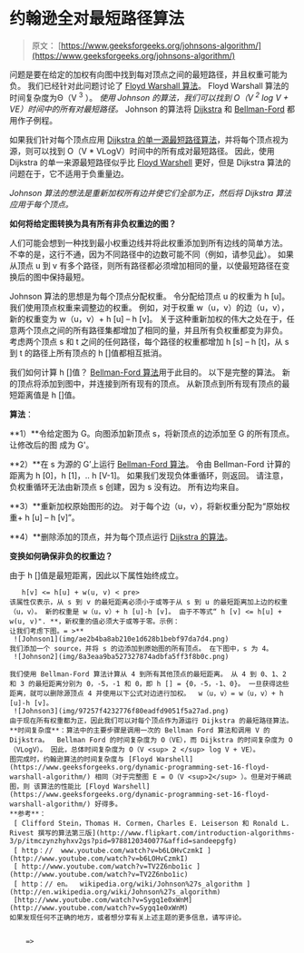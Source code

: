 # 约翰逊全对最短路径算法

> 原文： [https://www.geeksforgeeks.org/johnsons-algorithm/](https://www.geeksforgeeks.org/johnsons-algorithm/)

问题是要在给定的加权有向图中找到每对顶点之间的最短路径，并且权重可能为负。 我们已经针对此问题讨论了 [Floyd Warshall 算法](https://www.geeksforgeeks.org/dynamic-programming-set-16-floyd-warshall-algorithm/)。 Floyd Warshall 算法的时间复杂度为Θ（V <sup>3</sup> ）。 *使用 Johnson 的算法，我们可以找到 O（V <sup>2</sup> log V + VE）时间中的所有对最短路径。* Johnson 的算法将 [Dijkstra](https://www.geeksforgeeks.org/greedy-algorithms-set-6-dijkstras-shortest-path-algorithm/) 和 [Bellman-Ford](https://www.geeksforgeeks.org/dynamic-programming-set-23-bellman-ford-algorithm/) 都用作子例程。

如果我们针对每个顶点应用 [Dijkstra 的单一源最短路径算法](https://www.geeksforgeeks.org/greedy-algorithms-set-6-dijkstras-shortest-path-algorithm/)，并将每个顶点视为源，则可以找到 O（V * VLogV）时间中的所有成对最短路径。 因此，使用 Dijkstra 的单一来源最短路径似乎比 [Floyd Warshell](https://www.geeksforgeeks.org/dynamic-programming-set-16-floyd-warshall-algorithm/) 更好，但是 Dijkstra 算法的问题在于，它不适用于负重量边。

*Johnson 算法的想法是重新加权所有边并使它们全部为正，然后将 Dijkstra 算法应用于每个顶点。*

**如何将给定图转换为具有所有非负权重边的图？**

人们可能会想到一种找到最小权重边线并将此权重添加到所有边线的简单方法。 不幸的是，这行不通，因为不同路径中的边数可能不同（例如，请参见[此](http://geeksquiz.com/data-structures-graph-question-31/)）。 如果从顶点 u 到 v 有多个路径，则所有路径都必须增加相同的量，以使最短路径在变换后的图中保持最短。

Johnson 算法的思想是为每个顶点分配权重。 令分配给顶点 u 的权重为 h [u]。 我们使用顶点权重来调整边的权重。 例如，对于权重 w（u，v）的边（u，v），新的权重变为 w（u，v）+ h [u] – h [v]。 关于这种重新加权的伟大之处在于，任意两个顶点之间的所有路径集都增加了相同的量，并且所有负权重都变为非负。 考虑两个顶点 s 和 t 之间的任何路径，每个路径的权重都增加 h [s] – h [t]，从 s 到 t 的路径上所有顶点的 h []值都相互抵消。

我们如何计算 h []值？ [Bellman-Ford 算法](https://www.geeksforgeeks.org/dynamic-programming-set-23-bellman-ford-algorithm/)用于此目的。 以下是完整的算法。 新的顶点将添加到图中，并连接到所有现有的顶点。 从新顶点到所有现有顶点的最短距离值是 h []值。

**算法**：

**1）**令给定图为 G。向图添加新顶点 s，将新顶点的边添加至 G 的所有顶点。让修改后的图 成为 G'。

**2）**在 s 为源的 G’上运行 [Bellman-Ford 算法](https://www.geeksforgeeks.org/dynamic-programming-set-23-bellman-ford-algorithm/)。 令由 Bellman-Ford 计算的距离为 h [0]，h [1]，.. h [V-1]。 如果我们发现负体重循环，则返回。 请注意，负权重循环无法由新顶点 s 创建，因为 s 没有边。 所有边均来自。

**3）**重新加权原始图形的边。 对于每个边（u，v），将新权重分配为“原始权重+ h [u] – h [v]”。

**4）**删除添加的顶点，并为每个顶点运行 [Dijkstra 的算法](https://www.geeksforgeeks.org/greedy-algorithms-set-6-dijkstras-shortest-path-algorithm/)。

**变换如何确保非负的权重边？**

由于 h []值是最短距离，因此以下属性始终成立。

```
   h[v] <= h[u] + w(u, v) < pre>
该属性仅表示，从 s 到 v 的最短距离必须小于或等于从 s 到 u 的最短距离加上边的权重（u，v）。 新的权重是 w（u，v）+ h [u]-h [v]。 由于不等式“ h [v] <= h[u] + w(u, v)". **，新权重的值必须大于或等于零。示例：
让我们考虑下图。= >** 
 ![Johnson1](img/ae2b4ba8ab210e1d628b1bebf97da7d4.png) 
我们添加一个 source，并将 s 的边添加到原始图的所有顶点。 在下图中，s 为 4。
 ![Johnson2](img/8a3eaa9ba527327874adbfa5ff3f8b0c.png) 

我们使用 Bellman-Ford 算法计算从 4 到所有其他顶点的最短距离。 从 4 到 0、1、2 和 3 的最短距离分别为 0，-5，-1 和 0，即 h [] = {0，-5，-1、0}。 一旦获得这些距离，就可以删除源顶点 4 并使用以下公式对边进行加权。  w（u，v）= w（u，v）+ h [u]-h [v]。
 ![Johnson3](img/97257f4232776f80eadfd9051f5a27ad.png) 
由于现在所有权重都为正，因此我们可以对每个顶点作为源运行 Dijkstra 的最短路径算法。
**时间复杂度**：算法中的主要步骤是调用一次的 Bellman Ford 算法和调用 V 的 Dijkstra。  Bellman Ford 的时间复杂度为 O（VE），而 Dijkstra 的时间复杂度为 O（VLogV）。 因此，总体时间复杂度为 O（V <sup> 2 </sup> log V + VE）。  
图完成时，约翰逊算法的时间复杂度与 [Floyd Warshell](https://www.geeksforgeeks.org/dynamic-programming-set-16-floyd-warshall-algorithm/) 相同（对于完整图 E = O（V <sup>2</sup> ）。但是对于稀疏图，则 该算法的性能比 [Floyd Warshell](https://www.geeksforgeeks.org/dynamic-programming-set-16-floyd-warshall-algorithm/) 好得多。
**参考**：
 [ Clifford Stein，Thomas H. Cormen，Charles E. Leiserson 和 Ronald L. Rivest 撰写的算法第三版](http://www.flipkart.com/introduction-algorithms-3/p/itmczynzhyhxv2gs?pid=9788120340077&affid=sandeepgfg) 
 [ http：//  www.youtube.com/watch?v=b6LOHvCzmkI ](http://www.youtube.com/watch?v=b6LOHvCzmkI) 
 [ http://www.youtube.com/watch?v=TV2Z6nbo1ic ](http://www.youtube.com/watch?v=TV2Z6nbo1ic) 
 [ http：// en。  wikipedia.org/wiki/Johnson%27s_algorithm ](http://en.wikipedia.org/wiki/Johnson%27s_algorithm) 
 [http://www.youtube.com/watch?v=Sygq1e0xWnM](http://www.youtube.com/watch?v=Sygq1e0xWnM) 
如果发现任何不正确的地方，或者想分享有关上述主题的更多信息，请写评论。


	=>
```